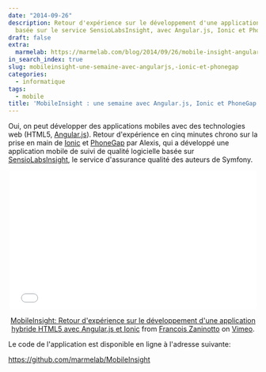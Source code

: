 ```yaml
---
date: "2014-09-26"
description: Retour d'expérience sur le développement d'une application mobile hybride,
  basée sur le service SensioLabsInsight, avec Angular.js, Ionic et PhoneGap
draft: false
extra:
  marmelab: https://marmelab.com/blog/2014/09/26/mobile-insight-angular-ionic.html
in_search_index: true
slug: mobileinsight-une-semaine-avec-angularjs,-ionic-et-phonegap
categories:
  - informatique
tags:
  - mobile
title: 'MobileInsight : une semaine avec Angular.js, Ionic et PhoneGap'
---
```


Oui, on peut développer des applications mobiles avec des technologies web (HTML5, [Angular.js](https://angularjs.org/)). Retour d'expérience en cinq minutes chrono sur la prise en main de [Ionic](http://ionicframework.com/) et [PhoneGap](http://phonegap.com/) par Alexis, qui a développé une application mobile de suivi de qualité logicielle basée sur [SensioLabsInsight](https://insight.sensiolabs.com/), le service d'assurance qualité des auteurs de Symfony.

<center>
<div class="video-container">
<iframe src="//player.vimeo.com/video/107015763" width="500" height="281" frameborder="0" webkitallowfullscreen mozallowfullscreen allowfullscreen></iframe> <p><a href="http://vimeo.com/107015763">MobileInsight: Retour d'expérience sur le développement d'une application hybride HTML5 avec Angular.js et Ionic</a> from <a href="http://vimeo.com/user3950371">Francois Zaninotto</a> on <a href="https://vimeo.com">Vimeo</a>.</p>
</div>
</center>

Le code de l'application est disponible en ligne à l'adresse suivante:

https://github.com/marmelab/MobileInsight

